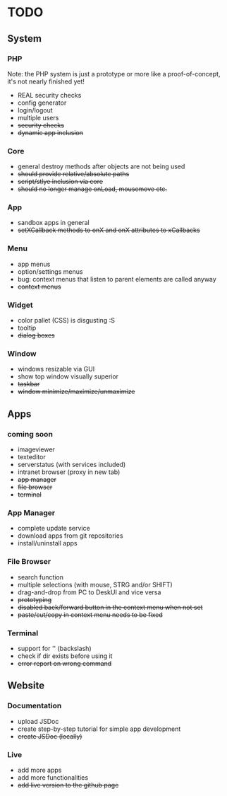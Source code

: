 # TODO
## System
### PHP
Note: the PHP system is just a prototype or more like a proof-of-concept, it's not nearly finished yet!
* REAL security checks
* config generator
* login/logout
* multiple users
* ~~security checks~~
* ~~dynamic app inclusion~~

### Core
* general destroy methods after objects are not being used
* ~~should provide relative/absolute paths~~
* ~~script/stlye inclusion via core~~
* ~~should no longer manage onLoad, mousemove etc.~~

### App
* sandbox apps in general
* ~~setXCallback methods to onX and onX attributes to xCallbacks~~

### Menu
* app menus
* option/settings menus
* bug: context menus that listen to parent elements are called anyway
* ~~context menus~~

### Widget
* color pallet (CSS) is disgusting :S
* tooltip
* ~~dialog boxes~~

### Window
* windows resizable via GUI
* show top window visually superior
* ~~taskbar~~
* ~~window minimize/maximize/unmaximize~~

## Apps
### coming soon
* imageviewer
* texteditor
* serverstatus (with services included)
* intranet browser (proxy in new tab)
* ~~app manager~~
* ~~file browser~~
* ~~terminal~~

### App Manager
* complete update service
* download apps from git repositories
* install/uninstall apps

### File Browser
* search function
* multiple selections (with mouse, STRG and/or SHIFT)
* drag-and-drop from PC to DeskUI and vice versa
* ~~prototyping~~
* ~~disabled back/forward button in the context menu when not set~~
* ~~paste/cut/copy in context menu needs to be fixed~~

### Terminal
* support for '\' (backslash)
* check if dir exists before using it
* ~~error report on wrong command~~

## Website
### Documentation
* upload JSDoc
* create step-by-step tutorial for simple app development
* ~~create JSDoc (locally)~~

### Live
* add more apps
* add more functionalities
* ~~add live version to the github page~~